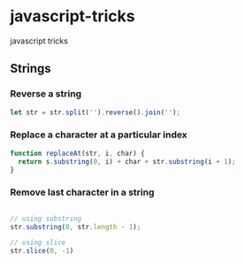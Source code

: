 # javascript-tricks
javascript tricks

## Strings

### Reverse a string

```javascript
let str = str.split('').reverse().join('');
```
### Replace a character at a particular index

```javascript
function replaceAt(str, i, char) {
  return s.substring(0, i) + char + str.substring(i + 1);
}
```
### Remove last character in a string
```javascript

// using substring
str.substring(0, str.length - 1);

// using slice
str.slice(0, -1)
